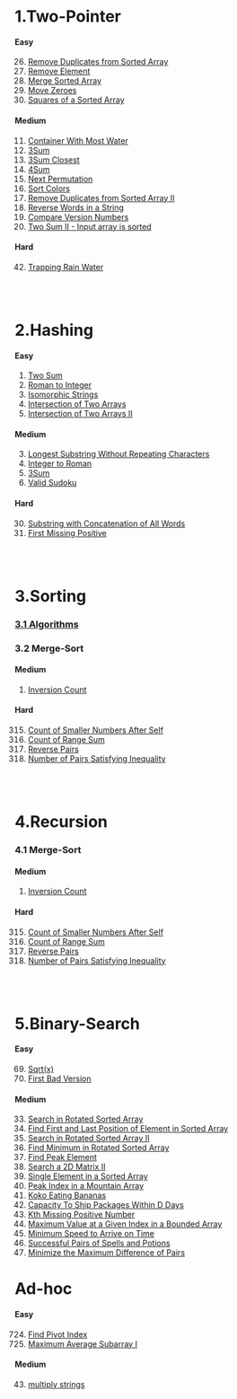 # 1.Two-Pointer

#### Easy

26. [Remove Duplicates from Sorted Array](./1.two-Pointer/easy/26.%20Remove%20Duplicates%20from%20Sorted%20Array/)
27. [Remove Element](./1.two-Pointer/easy/27.%20Remove%20Element/)
28. [Merge Sorted Array](./1.two-Pointer/easy/88.%20Merge%20Sorted%20Array/)
29. [Move Zeroes](./1.two-Pointer/easy/283.%20Move%20Zeroes/)
30. [Squares of a Sorted Array](./1.two-Pointer/easy/977.%20Squares%20of%20a%20Sorted%20Array/)

#### Medium

11. [Container With Most Water](./1.two-Pointer/medium/11.%20Container%20With%20Most%20Water/)
12. [3Sum](./1.two-Pointer/medium/15.%203Sum/)
13. [3Sum Closest](./1.two-Pointer/medium/16.%203Sum%20Closest/)
14. [4Sum](./1.two-Pointer/medium/18.%204Sum/)
15. [Next Permutation](./1.two-Pointer/medium/31.%20Next%20Permutation/)
16. [Sort Colors](./1.two-Pointer/medium/75.%20Sort%20Colors/)
17. [Remove Duplicates from Sorted Array II](./1.two-Pointer/medium/80.%20Remove%20Duplicates%20from%20Sorted%20Array%20II/)
18. [Reverse Words in a String](./1.two-Pointer/medium/151.%20Reverse%20Words%20in%20a%20String/)
19. [Compare Version Numbers](./1.two-Pointer/medium/165.%20Compare%20Version%20Numbers/)
20. [Two Sum II - Input array is sorted](./1.two-Pointer/medium/167.%20Two%20Sum%20II%20-%20Input%20array%20is%20sorted/)

#### Hard

42. [Trapping Rain Water](./1.two-Pointer/hard/42.%20Trapping%20Rain%20Water/)

</br>    
</br>

# 2.Hashing

#### Easy

1. [Two Sum](./2.Hashing/easy/1.%20Two%20Sum/)
2. [Roman to Integer](./2.Hashing/easy/13.%20Roman%20to%20Integer/)
3. [Isomorphic Strings](./2.Hashing/easy/205.%20Isomorphic%20Strings/)
4. [Intersection of Two Arrays](./2.Hashing/easy/349.%20Intersection%20of%20Two%20Arrays/)
5. [Intersection of Two Arrays II](./2.Hashing/easy/350.%20Intersection%20of%20Two%20Arrays%20II/)

#### Medium

3. [Longest Substring Without Repeating Characters](./2.Hashing/medium/3.%20Longest%20Substring%20Without%20Repeating%20Characters/)
4. [Integer to Roman](./2.Hashing/medium/12.%20Integer%20to%20Roman/)
5. [3Sum](./2.Hashing/medium/15.%203Sum/)
6. [Valid Sudoku](./2.Hashing/medium/36.%20Valid%20Sudoku/)

#### Hard

30. [Substring with Concatenation of All Words](./2.Hashing/hard/30.%20Substring%20with%20Concatenation%20of%20All%20Words/)
31. [First Missing Positive](./2.Hashing/hard/41.%20First%20Missing%20Positive/)

</br>    
</br>

# 3.Sorting

### [3.1 Algorithms](./Sorting/Algorithms/)

### 3.2 Merge-Sort

#### Medium

1. [Inversion Count](./Recursion/Merge-Sort/medium/InversionCount)

#### Hard

315. [Count of Smaller Numbers After Self](./4.Recursion/Merge-Sort/hard/315.%20Count%20of%20Smaller%20Numbers%20After%20Self/)
316. [Count of Range Sum](./4.Recursion/Merge-Sort/hard/327.%20Count%20of%20Range%20Sum/)
317. [Reverse Pairs](./4.Recursion/Merge-Sort/hard/493.%20Reverse%20Pairs/)
318. [Number of Pairs Satisfying Inequality](./4.Recursion/Merge-Sort/hard/2426.%20Number%20of%20Pairs%20Satisfying%20Inequality/)

</br>    
</br>

# 4.Recursion

### 4.1 Merge-Sort

#### Medium

1. [Inversion Count](./Recursion/Merge-Sort/medium/InversionCount)

#### Hard

315. [Count of Smaller Numbers After Self](./4.Recursion/Merge-Sort/hard/315.%20Count%20of%20Smaller%20Numbers%20After%20Self/)
316. [Count of Range Sum](./4.Recursion/Merge-Sort/hard/327.%20Count%20of%20Range%20Sum/)
317. [Reverse Pairs](./4.Recursion/Merge-Sort/hard/493.%20Reverse%20Pairs/)
318. [Number of Pairs Satisfying Inequality](./4.Recursion/Merge-Sort/hard/2426.%20Number%20of%20Pairs%20Satisfying%20Inequality/)

</br>    
</br>

# 5.Binary-Search

#### Easy

69. [Sqrt(x)](<./5.Binary%20Search/easy/69.%20Sqrt(x)/>)
70. [First Bad Version](./5.Binary%20Search/easy/278.%20First%20Bad%20Version/)

#### Medium

33. [Search in Rotated Sorted Array](./5.Binary%20Search/Medium/33.%20Search%20in%20Rotated%20Sorted%20Array)
34. [Find First and Last Position of Element in Sorted Array](./5.Binary%20Search/Medium/34.%20Find%20First%20and%20Last%20Position%20of%20Element%20in%20Sorted%20Array)
35. [Search in Rotated Sorted Array II](./5.Binary%20Search/Medium/81.%20Search%20in%20Rotated%20Sorted%20Array%20II)
36. [Find Minimum in Rotated Sorted Array](./5.Binary%20Search/Medium/153.%20Find%20Minimum%20in%20Rotated%20Sorted%20Array)
37. [Find Peak Element](./5.Binary%20Search/Medium/162.%20Find%20Peak%20Element)
38. [Search a 2D Matrix II](./5.Binary%20Search/Medium/240.%20Search%20a%202D%20Matrix%20II)
39. [Single Element in a Sorted Array](./5.Binary%20Search/Medium/540.%20Single%20Element%20in%20a%20Sorted%20Array)
40. [Peak Index in a Mountain Array](./5.Binary%20Search/Medium/852.%20Peak%20Index%20in%20a%20Mountain%20Array)
41. [Koko Eating Bananas](./5.Binary%20Search/Medium/875.%20Koko%20Eating%20Bananas)
42. [Capacity To Ship Packages Within D Days](./5.Binary%20Search/Medium/1011.%20Capacity%20To%20Ship%20Packages%20Within%20D%20Days)
43. [Kth Missing Positive Number](./5.Binary%20Search/Medium/1539.%20Kth%20Missing%20Positive%20Number)
44. [Maximum Value at a Given Index in a Bounded Array](./5.Binary%20Search/Medium/1802.%20Maximum%20Value%20at%20a%20Given%20Index%20in%20a%20Bounded%20Array)
45. [Minimum Speed to Arrive on Time](./5.Binary%20Search/Medium/1870.%20Minimum%20Speed%20to%20Arrive%20on%20Time)
46. [Successful Pairs of Spells and Potions](./5.Binary%20Search/Medium/2300.%20Successful%20Pairs%20of%20Spells%20and%20Potions)
47. [Minimize the Maximum Difference of Pairs](./5.Binary%20Search/Medium/2616.%20Minimize%20the%20Maximum%20Difference%20of%20Pairs)

# Ad-hoc

#### Easy

724. [Find Pivot Index](./Ad-hoc/easy/724.%20Find%20Pivot%20Index/)
725. [Maximum Average Subarray I](./Ad-hoc/easy/643.%20Maximum%20Average%20Subarray%20I/)

#### Medium

43. [multiply strings](./Ad-hoc/medium/43.%20Multiply%20Strings/)
